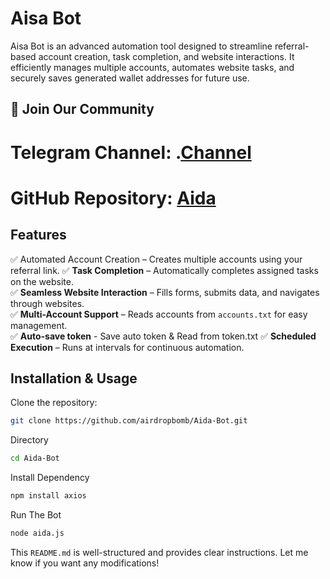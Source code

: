 # Aisa Bot  

Aisa Bot is an advanced automation tool designed to streamline referral-based account creation, task completion, and website interactions. It efficiently manages multiple accounts, automates website tasks, and securely saves generated wallet addresses for future use.  
## 📢 Join Our Community

# Telegram Channel: .[Channel](https://t.me/airdropbombnode)
# GitHub Repository: [Aida](https://github.com/airdropbom/Aida-Bot.git)

## Features  
✅ Automated Account Creation – Creates multiple accounts using your referral link.
✅ **Task Completion** – Automatically completes assigned tasks on the website.  
✅ **Seamless Website Interaction** – Fills forms, submits data, and navigates through websites.  
✅ **Multi-Account Support** – Reads accounts from `accounts.txt` for easy management.  
✅ **Auto-save token** - Save auto token & Read from token.txt
✅ **Scheduled Execution** – Runs at intervals for continuous automation.  

## Installation & Usage  

Clone the repository:  
```sh
git clone https://github.com/airdropbomb/Aida-Bot.git
```
Directory 
```sh
cd Aida-Bot
```

Install Dependency 
```sh
npm install axios
```
Run The Bot
```sh
node aida.js
```

This `README.md` is well-structured and provides clear instructions. Let me know if you want any modifications!

